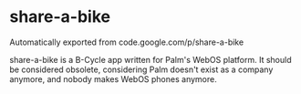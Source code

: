 # share-a-bike
Automatically exported from code.google.com/p/share-a-bike

share-a-bike is a B-Cycle app written for Palm's WebOS platform. It should be considered obsolete, considering Palm doesn't exist as a company anymore, and nobody makes WebOS phones anymore.
